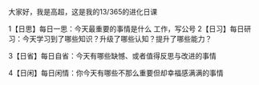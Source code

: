 大家好，我是高超，这是我的13/365的进化日课

1【日思】每日一思：今天最重要的事情是什么
工作，写公号
2【日习】每日研习：今天学习到了哪些知识？升级了哪些认知？提升了哪些能力？

3【日省】每日自省：今天有哪些缺憾、或者值得反思与改进的事情

4【日闲】每日闲情：你今天有哪些不那么重要但却幸福感满满的事情